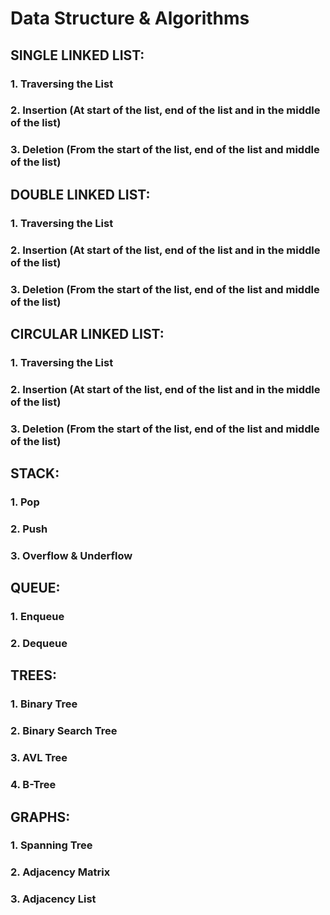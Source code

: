 # Data Structure & Algorithms
## SINGLE LINKED LIST:
### 1. Traversing the List
### 2. Insertion (At start of the list, end of the list and in the middle of the list)
### 3. Deletion (From the start of the list, end of the list and middle of the list)
## DOUBLE LINKED LIST:
### 1. Traversing the List
### 2. Insertion (At start of the list, end of the list and in the middle of the list)
### 3. Deletion (From the start of the list, end of the list and middle of the list)
## CIRCULAR LINKED LIST:
### 1. Traversing the List
### 2. Insertion (At start of the list, end of the list and in the middle of the list)
### 3. Deletion (From the start of the list, end of the list and middle of the list)
## STACK:
### 1. Pop
### 2. Push
### 3. Overflow & Underflow
## QUEUE:
### 1. Enqueue
### 2. Dequeue
## TREES:
### 1. Binary Tree
### 2. Binary Search Tree
### 3. AVL Tree
### 4. B-Tree
## GRAPHS:
### 1. Spanning Tree
### 2. Adjacency Matrix
### 3. Adjacency List